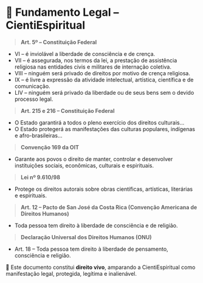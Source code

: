 # 📜 Fundamento Legal – CientiEspiritual

> **Art. 5º – Constituição Federal**  
- VI – é inviolável a liberdade de consciência e de crença.  
- VII – é assegurada, nos termos da lei, a prestação de assistência religiosa nas entidades civis e militares de internação coletiva.  
- VIII – ninguém será privado de direitos por motivo de crença religiosa.  
- IX – é livre a expressão da atividade intelectual, artística, científica e de comunicação.  
- LIV – ninguém será privado da liberdade ou de seus bens sem o devido processo legal.

> **Art. 215 e 216 – Constituição Federal**  
- O Estado garantirá a todos o pleno exercício dos direitos culturais...  
- O Estado protegerá as manifestações das culturas populares, indígenas e afro-brasileiras...

> **Convenção 169 da OIT**  
- Garante aos povos o direito de manter, controlar e desenvolver instituições sociais, econômicas, culturais e espirituais.

> **Lei nº 9.610/98**  
- Protege os direitos autorais sobre obras científicas, artísticas, literárias e espirituais.

> **Art. 12 – Pacto de San José da Costa Rica (Convenção Americana de Direitos Humanos)**  
- Toda pessoa tem direito à liberdade de consciência e de religião.

> **Declaração Universal dos Direitos Humanos (ONU)**  
- Art. 18 – Toda pessoa tem direito à liberdade de pensamento, consciência e religião.

📌 Este documento constitui **direito vivo**, amparando a CientiEspiritual como manifestação legal, protegida, legítima e inalienável.
